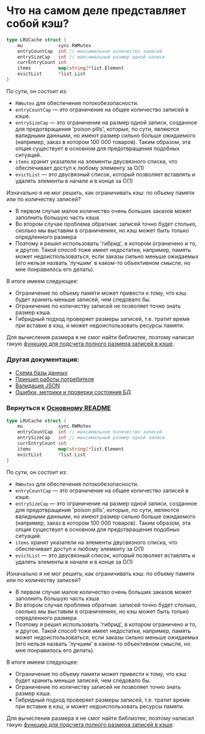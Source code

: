 # Что на самом деле представляет собой кэш?
```Go
type LRUCache struct {
	mu             sync.RWMutex
	entryCountCap  int // максимальное количество записей
	entrySizeCap   int // максимальный размер одной записи
	currEntryCount int
	items          map[string]*list.Element
	evictList      *list.List
}
```
По сути, он состоит из:
- `RWmutex` для обеспечения потокобезопасности.
- `entryCountCap` — это ограничение на общее количество записей в кэше.
- `entrySizeCap` — это ограничение на размер одной записи, созданное для предотвращения 'poison pills', которые, по сути, являются валидными данными, но имеют размер сильно больше ожидаемого (например, заказ в котором 100 000 товаров). Таким образом, эта опция существует в основном для предотвращения подобных ситуаций.
- `items` хранит указатели на элементы двусвязного списка, что обеспечивает доступ к любому элементу за O(1)
- `evictList` — это двусвязный список, который позволяет вставлять и удалять элементы в начале и в конце за O(1)

Изначально я не мог решить, как ограничивать кэш: по объему памяти или по количеству записей?
* В первом случае малое количество очень больших заказов может заполнить большую часть кэша
* Во втором случае проблема обратная: записей точно будет столько, сколько мы выставим в ограничениях, но кэш может быть только опредленного размера
* Поэтому я решил использовать 'гибрид', в котором ограничено и то, и другое. Такой способ тоже имеет недостатки, например, память может недоиспользоваться, если заказы сильно меньше ожидаемых (его нельзя назвать 'лучшим' в каком-то объективном смысле, но мне понравилось его делать).

В итоге имеем следующее:
*   Ограничение по объему памяти может привести к тому, что кэш будет хранить меньше записей, чем следовало бы.
*   Ограничение по количеству записей не позволяет точно знать размер кэша.
*   Гибридный подход проверяет размеры записей, т.е. тратит время при вставке в кэш, и может недоиспользовать ресурсы памяти.

Для вычисления размера я не смог найти библиотек, поэтому написал такую [функцию для подсчета полного размера записей в кэше](../internal/pkg/sizeof/calculator.go).

### Другая документация:
* [Схема базы данных](database.ru.md)
* [Принцип работы потребителя](consumer.ru.md)
* [Валидация JSON](validation.ru.md)
* [Ошибки, метрики и проверки состояния БД](misc.ru.md)

### Вернуться к [Основному README](../../README.ru.md)

```Go
type LRUCache struct {
	mu             sync.RWMutex
	entryCountCap  int // максимальное количество записей
	entrySizeCap   int // максимальный размер одной записи
	currEntryCount int
	items          map[string]*list.Element
	evictList      *list.List
}
```
По сути, он состоит из:
- `RWmutex` для обеспечения потокобезопасности.
- `entryCountCap` — это ограничение на общее количество записей в кэше.
- `entrySizeCap` — это ограничение на размер одной записи, созданное для предотвращения 'poison pills', которые, по сути, являются валидными данными, но имеют размер сильно больше ожидаемого (например, заказ в котором 100 000 товаров). Таким образом, эта опция существует в основном для предотвращения подобных ситуаций.
- `items` хранит указатели на элементы двусвязного списка, что обеспечивает доступ к любому элементу за O(1)
- `evictList` — это двусвязный список, который позволяет вставлять и удалять элементы в начале и в конце за O(1)

Изначально я не мог решить, как ограничивать кэш: по объему памяти или по количеству записей?
* В первом случае малое количество очень больших заказов может заполнить большую часть кэша
* Во втором случае проблема обратная: записей точно будет столько, сколько мы выставим в ограничениях, но кэш может быть только опредленного размера
* Поэтому я решил использовать 'гибрид', в котором ограничено и то, и другое. Такой способ тоже имеет недостатки, например, память может недоиспользоваться, если заказы сильно меньше ожидаемых (его нельзя назвать 'лучшим' в каком-то объективном смысле, но мне понравилось его делать).

В итоге имеем следующее:
*   Ограничение по объему памяти может привести к тому, что кэш будет хранить меньше записей, чем следовало бы.
*   Ограничение по количеству записей не позволяет точно знать размер кэша.
*   Гибридный подход проверяет размеры записей, т.е. тратит время при вставке в кэш, и может недоиспользовать ресурсы памяти.

Для вычисления размера я не смог найти библиотек, поэтому написал такую [функцию для подсчета полного размера записей в кэше](../internal/pkg/sizeof/calculator.go).
